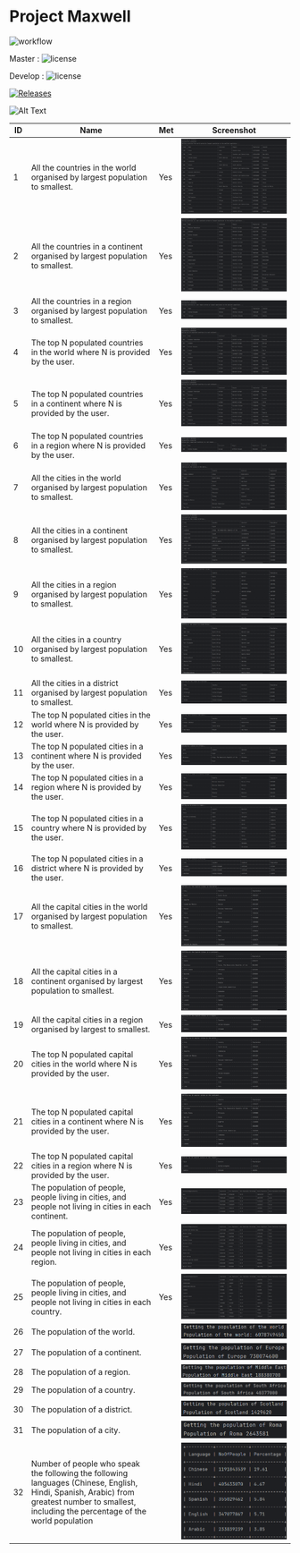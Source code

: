 # Project Maxwell

![workflow](https://github.com/nybble02/maxwell/actions/workflows/main.yml/badge.svg)

Master : ![license](https://img.shields.io/github/actions/workflow/status/nybble02/maxwell/main.yml?branch=master)

Develop : ![license](https://img.shields.io/github/actions/workflow/status/nybble02/maxwell/main.yml?branch=master)

[![Releases](https://img.shields.io/github/release/nybble02/maxwell/all.svg?style=flat-square)](https://github.com/nybble02/maxwell/releases)

![Alt Text](https://cdn.discordapp.com/attachments/1068102952427995189/1076128860904628274/6276-spinning-cat.gif)

| ID | Name                                                                                                                                                                                            | Met | Screenshot                      |
|----|-------------------------------------------------------------------------------------------------------------------------------------------------------------------------------------------------|-----|---------------------------------|
| 1  | All the countries in the world organised by largest population to smallest.                                                                                                                     | Yes | ![alt-text](screenshots/1.png)  |
| 2  | All the countries in a continent organised by largest population to smallest.                                                                                                                   | Yes | ![alt-text](screenshots/2.png)  |
| 3  | All the countries in a region organised by largest population to smallest.                                                                                                                      | Yes | ![alt-text](screenshots/3.png)  |
| 4  | The top N populated countries in the world where N is provided by the user.                                                                                                                     | Yes | ![alt-text](screenshots/4.png)  |
| 5  | The top N populated countries in a continent where N is provided by the user.                                                                                                                   | Yes | ![alt-text](screenshots/5.png)  |
| 6  | The top N populated countries in a region where N is provided by the user.                                                                                                                      | Yes | ![alt-text](screenshots/6.png)  |
| 7  | All the cities in the world organised by largest population to smallest.                                                                                                                        | Yes | ![alt-text](screenshots/7.png)  |
| 8  | All the cities in a continent organised by largest population to smallest.                                                                                                                      | Yes | ![alt-text](screenshots/8.png)  |
| 9  | All the cities in a region organised by largest population to smallest.                                                                                                                         | Yes | ![alt-text](screenshots/9.png)  |
| 10 | All the cities in a country organised by largest population to smallest.                                                                                                                        | Yes | ![alt-text](screenshots/10.png) |
| 11 | All the cities in a district organised by largest population to smallest.                                                                                                                       | Yes | ![alt-text](screenshots/11.png) |
| 12 | The top N populated cities in the world where N is provided by the user.                                                                                                                        | Yes | ![alt-text](screenshots/12.png) |
| 13 | The top N populated cities in a continent where N is provided by the user.                                                                                                                      | Yes | ![alt-text](screenshots/13.png) |
| 14 | The top N populated cities in a region where N is provided by the user.                                                                                                                         | Yes | ![alt-text](screenshots/14.png) |
| 15 | The top N populated cities in a country where N is provided by the user.                                                                                                                        | Yes | ![alt-text](screenshots/15.png) |
| 16 | The top N populated cities in a district where N is provided by the user.                                                                                                                       | Yes | ![alt-text](screenshots/16.png) |
| 17 | All the capital cities in the world organised by largest population to smallest.                                                                                                                | Yes | ![alt-text](screenshots/17.png) |
| 18 | All the capital cities in a continent organised by largest population to smallest.                                                                                                              | Yes | ![alt-text](screenshots/18.png) |
| 19 | All the capital cities in a region organised by largest to smallest.                                                                                                                            | Yes | ![alt-text](screenshots/19.png) |
| 20 | The top N populated capital cities in the world where N is provided by the user.                                                                                                                | Yes | ![alt-text](screenshots/20.png) |
| 21 | The top N populated capital cities in a continent where N is provided by the user.                                                                                                              | Yes | ![alt-text](screenshots/21.png) |
| 22 | The top N populated capital cities in a region where N is provided by the user.                                                                                                                 | Yes | ![alt-text](screenshots/22.png) |
| 23 | The population of people, people living in cities, and people not living in cities in each continent.                                                                                           | Yes | ![alt-text](screenshots/23.png) |
| 24 | The population of people, people living in cities, and people not living in cities in each region.                                                                                              | Yes | ![alt-text](screenshots/24.png) |
| 25 | The population of people, people living in cities, and people not living in cities in each country.                                                                                             | Yes | ![alt-text](screenshots/25.png) |
| 26 | The population of the world.                                                                                                                                                                    |     | ![alt-text](screenshots/26.png) |
| 27 | The population of a continent.                                                                                                                                                                  |     | ![alt-text](screenshots/27.png) |
| 28 | The population of a region.                                                                                                                                                                     |     | ![alt-text](screenshots/28.png) |
| 29 | The population of a country.                                                                                                                                                                    |     | ![alt-text](screenshots/29.png) |
| 30 | The population of a district.                                                                                                                                                                   |     | ![alt-text](screenshots/30.png) |
| 31 | The population of a city.                                                                                                                                                                       |     | ![alt-text](screenshots/31.png) |
| 32 | Number of people who speak the following the following languages (Chinese, English, Hindi, Spanish, Arabic) from greatest number to smallest, including the percentage of the world population  |     | ![alt-text](screenshots/32.png) |